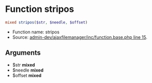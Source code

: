Function stripos
===========================





```php
mixed stripos($str, $needle, $offset)
```

* Function name: stripos
* Source: [admin-dev/ajaxfilemanager/inc/function.base.php line 15](https://github.com/PrestaShop/PrestaShop/blob/1.6.0.2/admin-dev/ajaxfilemanager/inc/function.base.php#L15).

Arguments
---------

* $str **mixed**
* $needle **mixed**
* $offset **mixed**

